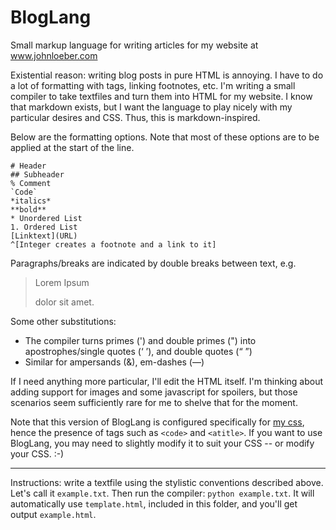 # BlogLang
Small markup language for writing articles for my website at www.johnloeber.com

Existential reason: writing blog posts in pure HTML is annoying. I have to do a lot of formatting with tags, linking footnotes, etc. I'm writing a small compiler to take textfiles and turn them into HTML for my website.
I know that markdown exists, but I want the language to play nicely with my particular desires and CSS. Thus, this is markdown-inspired.

Below are the formatting options. Note that most of these options are to be applied at the start of the line.
```
# Header
## Subheader  
% Comment  
`Code`  
*italics*  
**bold**  
* Unordered List  
1. Ordered List   
[Linktext](URL)   
^[Integer creates a footnote and a link to it]  
```

Paragraphs/breaks are indicated by double breaks between text, e.g.
> Lorem Ipsum
>
> dolor sit amet.

Some other substitutions:
* The compiler turns primes (') and double primes (") into apostrophes/single quotes (&lsquo; &rsquo;), and double quotes (&ldquo; &rdquo;)
* Similar for ampersands (&amp;), em-dashes (&mdash;)

If I need anything more particular, I'll edit the HTML itself. I'm thinking about adding support for images and some javascript for spoilers, but those scenarios seem sufficiently rare for me to shelve that for the moment.

Note that this version of BlogLang is configured specifically for [my css](https://github.com/Datamine/datamine.github.io/blob/master/globalstyle.css), hence the presence of tags such as `<code>` and `<atitle>`. If you want to use BlogLang, you may need to slightly modify it to suit your CSS -- or modify your CSS. :-)

-----

Instructions: write a textfile using the stylistic conventions described above. Let's call it `example.txt`.  Then run the compiler: `python example.txt`. It will automatically use `template.html`, included in this folder, and you'll get output `example.html`. 

